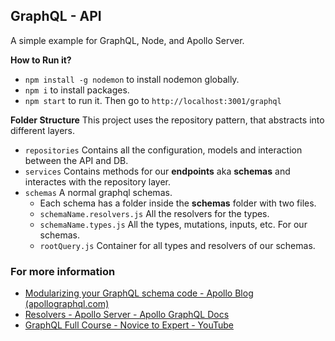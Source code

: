 ## GraphQL - API

A simple example for GraphQL, Node, and Apollo Server.

**How to Run it?**

- `npm install -g nodemon` to install nodemon globally.
- `npm i` to install packages.
- `npm start` to run it.
  Then go to `http://localhost:3001/graphql`

**Folder Structure**
This project uses the repository pattern, that abstracts into different layers.

- `repositories` Contains all the configuration, models and interaction between the API and DB.
- `services` Contains methods for our **endpoints** aka **schemas** and interactes with the repository layer.
- `schemas` A normal graphql schemas.
  - Each schema has a folder inside the **schemas** folder with two files.
  - `schemaName.resolvers.js` All the resolvers for the types.
  - `schemaName.types.js` All the types, mutations, inputs, etc. For our schemas.
  - `rootQuery.js` Container for all types and resolvers of our schemas.

### For more information

- [Modularizing your GraphQL schema code - Apollo Blog (apollographql.com)](https://www.apollographql.com/blog/backend/schema-design/modularizing-your-graphql-schema-code/)
- [Resolvers - Apollo Server - Apollo GraphQL Docs](https://www.apollographql.com/docs/apollo-server/data/resolvers/)
- [GraphQL Full Course - Novice to Expert - YouTube](https://www.youtube.com/watch?v=ed8SzALpx1Q&t=13559s)
